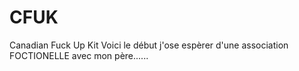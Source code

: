 # CFUK
Canadian Fuck Up Kit
Voici le début j'ose espèrer d'une association FOCTIONELLE avec mon père......
